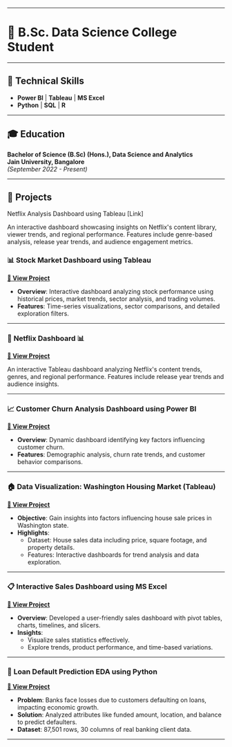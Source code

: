 
---

# 🌟 **B.Sc. Data Science College Student**  

---

## 🎯 **Technical Skills**  
- **Power BI** | **Tableau** | **MS Excel**  
- **Python** | **SQL** | **R**  

---

## 🎓 **Education**  
**Bachelor of Science (B.Sc) (Hons.), Data Science and Analytics**  
**Jain University, Bangalore**  
*(September 2022 - Present)*  

---

## 💼 **Projects**  

Netflix Analysis Dashboard using Tableau
[Link]

An interactive dashboard showcasing insights on Netflix's content library, viewer trends, and regional performance. Features include genre-based analysis, release year trends, and audience engagement metrics. 

### 📊 **Stock Market Dashboard using Tableau**  
**[🔗 View Project](https://drive.google.com/file/d/1UdCtYOjaZF3QiWFphLGTBbdjjYP3NKkm/view?usp=sharing)**  
- **Overview**: Interactive dashboard analyzing stock performance using historical prices, market trends, sector analysis, and trading volumes.  
- **Features**: Time-series visualizations, sector comparisons, and detailed exploration filters.

---

### 🎥 **Netflix Dashboard** 📊  
**[🔗 View Project](https://drive.google.com/file/d/1e6GWLCdJhro0CBkevWuYPKiAG7aC8YkK/view?usp=sharing)**  

An interactive Tableau dashboard analyzing Netflix's content trends, genres, and regional performance. Features include release year trends and audience insights.  

---

### 📈 **Customer Churn Analysis Dashboard using Power BI**  
**[🔗 View Project](https://drive.google.com/file/d/10zwh-h88BghIkJpt98IUYq8nEib2ZOXg/view?usp=drive_link)**  
- **Overview**: Dynamic dashboard identifying key factors influencing customer churn.  
- **Features**: Demographic analysis, churn rate trends, and customer behavior comparisons.  

---

### 🏠 **Data Visualization: Washington Housing Market (Tableau)**  
**[🔗 View Project](https://drive.google.com/drive/folders/1bgDaT-VMcmxVV2MeUJqOjx7KtYkwOyPo?usp=drive_link)**  
- **Objective**: Gain insights into factors influencing house sale prices in Washington state.  
- **Highlights**:  
  - Dataset: House sales data including price, square footage, and property details.  
  - Features: Interactive dashboards for trend analysis and data exploration.  

---

### 📋 **Interactive Sales Dashboard using MS Excel**  
**[🔗 View Project](https://drive.google.com/drive/folders/12vo-xq7MK0ROgNfGoiyGaCP0CciFviiW?usp=drive_link)**  
- **Overview**: Developed a user-friendly sales dashboard with pivot tables, charts, timelines, and slicers.  
- **Insights**:  
  - Visualize sales statistics effectively.  
  - Explore trends, product performance, and time-based variations.  

---

### 🏦 **Loan Default Prediction EDA using Python**  
**[🔗 View Project](https://drive.google.com/drive/folders/1u0T-WNsxHMP-E6vnEAZN4YPc8ll2gN0o?usp=drive_link)**  
- **Problem**: Banks face losses due to customers defaulting on loans, impacting economic growth.  
- **Solution**: Analyzed attributes like funded amount, location, and balance to predict defaulters.  
- **Dataset**: 87,501 rows, 30 columns of real banking client data.  

---



